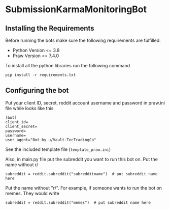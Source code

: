 # SubmissionKarmaMonitoringBot

## Installing the Requirements

Before running the bots make sure the following requirements are fulfilled.

- Python Version <= 3.8
- Praw Version <= 7.4.0

To install all the python libraries run the following command
```terminal
pip install -r requirements.txt
```

## Configuring the bot

Put your client ID, secret, reddit account username and password in praw.ini file while looks like this

```
[bot]  
client_id=  
client_secret=  
password=  
username=  
user_agent="Bot by u/Vault-TecTradingCo"
```

See the included template file (`template_praw.ini`)

Also, in main.py file put the subreddit you want to run this bot on. Put the name without r/

```
subreddit = reddit.subreddit("subredditname")  # put subreddit name here
```

Put the name without "r/". For example, if someone wants to run the bot on memes. They would write

```
subreddit = reddit.subreddit("memes")  # put subreddit name here
```